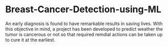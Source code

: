 # Breast-Cancer-Detection-using-ML
An early diagnosis is found to have remarkable results in saving lives. With this objective in mind, a project has been developed to predict weather the tumor is cancerous or not so that required remdial actions can be taken up to cure it at the earliest.
